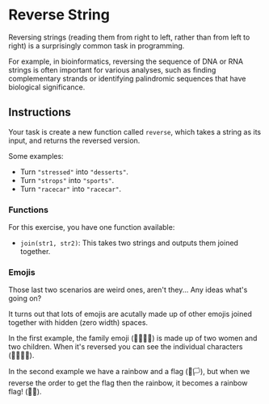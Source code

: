 # Reverse String

Reversing strings (reading them from right to left, rather than from left to right) is a surprisingly common task in programming.

For example, in bioinformatics, reversing the sequence of DNA or RNA strings is often important for various analyses, such as finding complementary strands or identifying palindromic sequences that have biological significance.

## Instructions

Your task is create a new function called `reverse`, which takes a string as its input, and returns the reversed version.

Some examples:

- Turn `"stressed"` into `"desserts"`.
- Turn `"strops"` into `"sports"`.
- Turn `"racecar"` into `"racecar"`.

### Functions

For this exercise, you have one function available:

- `join(str1, str2)`: This takes two strings and outputs them joined together.

### Emojis

Those last two scenarios are weird ones, aren't they... Any ideas what's going on?

It turns out that lots of emojis are acutally made up of other emojis joined together with hidden (zero width) spaces.

In the first example, the family emoji (👩‍👩‍👧‍👦) is made up of two women and two children. When it's reversed you can see the individual characters (👦‍👧‍👩‍👩).

In the second example we have a rainbow and a flag (🌈‍️🏳), but when we reverse the order to get the flag then the rainbow, it becomes a rainbow flag! (🏳️‍🌈️).
